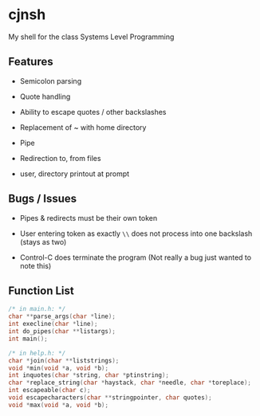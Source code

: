 # cjnsh
My shell for the class Systems Level Programming

## Features
- Semicolon parsing
- Quote handling 
- Ability to escape quotes / other backslashes 
- Replacement of ~ with home directory 
- Pipe
- Redirection to, from files

- user, directory printout at prompt

## Bugs / Issues

- Pipes & redirects must be their own token
- User entering token as exactly `\\` does not process into one backslash (stays as two)

- Control-C does terminate the program (Not really a bug just wanted to note this)

## Function List

```c
/* in main.h: */
char **parse_args(char *line);
int execline(char *line);
int do_pipes(char **listargs);
int main();

/* in help.h: */
char *join(char **liststrings);
void *min(void *a, void *b);
int inquotes(char *string, char *ptinstring);
char *replace_string(char *haystack, char *needle, char *toreplace);
int escapeable(char c);
void escapecharacters(char **stringpointer, char quotes);
void *max(void *a, void *b);
```
